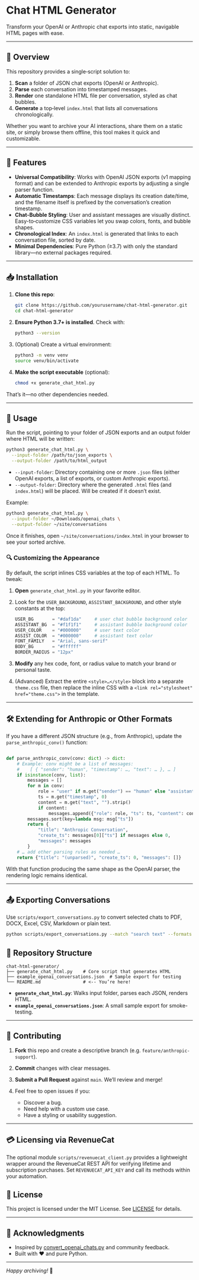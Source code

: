 # Chat HTML Generator

Transform your OpenAI or Anthropic chat exports into static, navigable HTML pages with ease.

---

## 🚀 Overview

This repository provides a single‑script solution to:

1. **Scan** a folder of JSON chat exports (OpenAI or Anthropic).
2. **Parse** each conversation into timestamped messages.
3. **Render** one standalone HTML file per conversation, styled as chat bubbles.
4. **Generate** a top‑level `index.html` that lists all conversations chronologically.

Whether you want to archive your AI interactions, share them on a static site, or simply browse them offline, this tool makes it quick and customizable.

---

## 🔧 Features

* **Universal Compatibility**: Works with OpenAI JSON exports (v1 mapping format) and can be extended to Anthropic exports by adjusting a single parser function.
* **Automatic Timestamps**: Each message displays its creation date/time, and the filename itself is prefixed by the conversation’s creation timestamp.
* **Chat‑Bubble Styling**: User and assistant messages are visually distinct. Easy-to‑customize CSS variables let you swap colors, fonts, and bubble shapes.
* **Chronological Index**: An `index.html` is generated that links to each conversation file, sorted by date.
* **Minimal Dependencies**: Pure Python (≥3.7) with only the standard library—no external packages required.

---

## 📥 Installation

1. **Clone this repo**:

   ```bash
   git clone https://github.com/yourusername/chat-html-generator.git
   cd chat-html-generator
   ```

2. **Ensure Python 3.7+ is installed**. Check with:

   ```bash
   python3 --version
   ```

3. (Optional) Create a virtual environment:

   ```bash
   python3 -m venv venv
   source venv/bin/activate
   ```

4. **Make the script executable** (optional):

   ```bash
   chmod +x generate_chat_html.py
   ```

That’s it—no other dependencies needed.

---

## 🏃 Usage

Run the script, pointing to your folder of JSON exports and an output folder where HTML will be written:

```bash
python3 generate_chat_html.py \
  --input-folder /path/to/json_exports \
  --output-folder /path/to/html_output
```

* `--input-folder`: Directory containing one or more `.json` files (either OpenAI exports, a list of exports, or custom Anthropic exports).
* `--output-folder`: Directory where the generated `.html` files (and `index.html`) will be placed. Will be created if it doesn’t exist.

Example:

```bash
python3 generate_chat_html.py \
  --input-folder ~/Downloads/openai_chats \
  --output-folder ~/site/conversations
```

Once it finishes, open `~/site/conversations/index.html` in your browser to see your sorted archive.

### 🔍 Customizing the Appearance

By default, the script inlines CSS variables at the top of each HTML. To tweak:

1. **Open** `generate_chat_html.py` in your favorite editor.
2. Look for the `USER_BACKGROUND`, `ASSISTANT_BACKGROUND`, and other style constants at the top:

   ```python
   USER_BG       = "#daf1da"     # user chat bubble background color
   ASSISTANT_BG  = "#f1f1f1"     # assistant bubble background color
   USER_COLOR    = "#000000"     # user text color
   ASSIST_COLOR  = "#000000"     # assistant text color
   FONT_FAMILY   = "Arial, sans-serif"
   BODY_BG       = "#ffffff"
   BORDER_RADIUS = "12px"
   ```
3. **Modify** any hex code, font, or radius value to match your brand or personal taste.
4. (Advanced) Extract the entire `<style>…</style>` block into a separate `theme.css` file, then replace the inline CSS with a `<link rel="stylesheet" href="theme.css">` in the template.

---

## 🛠️ Extending for Anthropic or Other Formats

If you have a different JSON structure (e.g., from Anthropic), update the `parse_anthropic_conv()` function:

```python

def parse_anthropic_conv(conv: dict) -> dict:
    # Example: conv might be a list of messages:
    #    [ { "sender": "human", "timestamp": …, "text": … }, … ]
    if isinstance(conv, list):
        messages = []
        for m in conv:
            role = "user" if m.get("sender") == "human" else "assistant"
            ts = m.get("timestamp", 0)
            content = m.get("text", "").strip()
            if content:
                messages.append({"role": role, "ts": ts, "content": content})
        messages.sort(key=lambda msg: msg["ts"])
        return {
            "title": "Anthropic Conversation",
            "create_ts": messages[0]["ts"] if messages else 0,
            "messages": messages
        }
    # … add other parsing rules as needed …
    return {"title": "(unparsed)", "create_ts": 0, "messages": []}
```

With that function producing the same shape as the OpenAI parser, the rendering logic remains identical.

---

## 📤 Exporting Conversations

Use `scripts/export_conversations.py` to convert selected chats to PDF, DOCX, Excel, CSV, Markdown or plain text.

```bash
python scripts/export_conversations.py --match "search text" --formats pdf,docx,md --output exports
```


## 📂 Repository Structure

```
chat-html-generator/
├── generate_chat_html.py    # Core script that generates HTML
├── example_openai_conversations.json  # Sample export for testing
└── README.md                # <-- You’re here!
```

* **`generate_chat_html.py`**: Walks input folder, parses each JSON, renders HTML.
* **`example_openai_conversations.json`**: A small sample export for smoke-testing.

---

## 🤝 Contributing

1. **Fork** this repo and create a descriptive branch (e.g. `feature/anthropic-support`).
2. **Commit** changes with clear messages.
3. **Submit a Pull Request** against `main`. We’ll review and merge!
4. Feel free to open issues if you:

   * Discover a bug.
   * Need help with a custom use case.
   * Have a styling or usability suggestion.

---

## 💳 Licensing via RevenueCat

The optional module `scripts/revenuecat_client.py` provides a lightweight wrapper around the RevenueCat REST API for verifying lifetime and subscription purchases. Set `REVENUECAT_API_KEY` and call its methods within your automation.

## 📝 License

This project is licensed under the MIT License. See [LICENSE](LICENSE) for details.

---

## 🙏 Acknowledgments

* Inspired by [convert\_openai\_chats.py](#) and community feedback.
* Built with ❤️ and pure Python.

---

*Happy archiving!* 🎉
